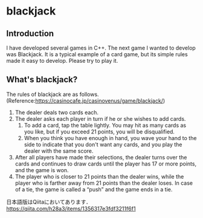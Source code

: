 # blackjack

## Introduction
I have developed several games in C++. The next game I wanted to develop was Blackjack. It is a typical example of a card game, but its simple rules made it easy to develop. Please try to play it.
## What's blackjack?
The rules of blackjack are as follows.
(Reference:https://casinocafe.jp/casinovenus/game/blackjack/)

1. The dealer deals two cards each.
1. The dealer asks each player in turn if he or she wishes to add cards.
    1. To add a card, tap the table lightly. You may hit as many cards as you like, but if you exceed 21 points, you will be disqualified.
    1. When you think you have enough in hand, you wave your hand to the side to indicate that you don't want any cards, and you play the dealer with the same score.
1. After all players have made their selections, the dealer turns over the cards and continues to draw cards until the player has 17 or more points, and the game is won.
1. The player who is closer to 21 points than the dealer wins, while the player who is farther away from 21 points than the dealer loses. In case of a tie, the game is called a “push” and the game ends in a tie.

日本語版はQiitaにおいてあります．https://qiita.com/h28a3/items/1356317e3fdf3211f6f1
